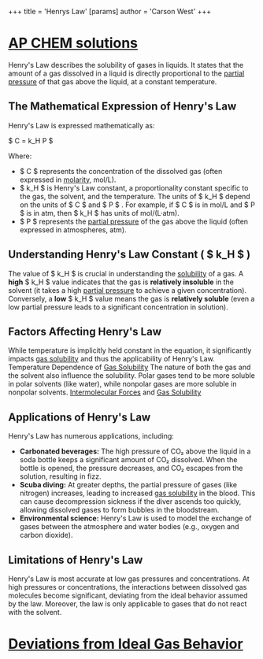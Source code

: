 +++
 title = 'Henrys Law'
[params]
	author = 'Carson West'
+++
# [AP CHEM solutions](./../ap-chem-solutions/)

Henry's Law describes the solubility of gases in liquids.  It states that the amount of a gas dissolved in a liquid is directly proportional to the [partial pressure](./../partial-pressure/) of that gas above the liquid, at a constant temperature.

## The Mathematical Expression of Henry's Law

Henry's Law is expressed mathematically as:

 $ C = k_H P $ 

Where:

*  $ C $  represents the concentration of the dissolved gas (often expressed in [molarity](./../molarity/), mol/L).
*  $ k_H $  is Henry's Law constant, a proportionality constant specific to the gas, the solvent, and the temperature.  The units of  $ k_H $  depend on the units of  $ C $  and  $ P $ .  For example, if  $ C $  is in mol/L and  $ P $  is in atm, then  $ k_H $  has units of mol/(L·atm).
*  $ P $  represents the [partial pressure](./../partial-pressure/) of the gas above the liquid (often expressed in atmospheres, atm).


## Understanding Henry's Law Constant ( $ k_H $ )

The value of  $ k_H $  is crucial in understanding the [solubility](./../solubility/) of a gas.  A **high**  $ k_H $  value indicates that the gas is **relatively insoluble** in the solvent (it takes a high [partial pressure](./../partial-pressure/) to achieve a given concentration). Conversely, a **low**  $ k_H $  value means the gas is **relatively soluble** (even a low partial pressure leads to a significant concentration in solution).  


## Factors Affecting Henry's Law

While temperature is implicitly held constant in the equation, it significantly impacts [gas solubility](./../gas-solubility/) and thus the applicability of Henry's Law.  Temperature Dependence of [Gas Solubility](./../gas-solubility/) The nature of both the gas and the solvent also influence the solubility.  Polar gases tend to be more soluble in polar solvents (like water), while nonpolar gases are more soluble in nonpolar solvents.  [Intermolecular Forces](./../intermolecular-forces/) and [Gas Solubility](./../gas-solubility/)
## Applications of Henry's Law

Henry's Law has numerous applications, including:

* **Carbonated beverages:** The high pressure of CO₂ above the liquid in a soda bottle keeps a significant amount of CO₂ dissolved.  When the bottle is opened, the pressure decreases, and CO₂ escapes from the solution, resulting in fizz.
* **Scuba diving:**  At greater depths, the partial pressure of gases (like nitrogen) increases, leading to increased [gas solubility](./../gas-solubility/) in the blood.  This can cause decompression sickness if the diver ascends too quickly, allowing dissolved gases to form bubbles in the bloodstream.
* **Environmental science:** Henry's Law is used to model the exchange of gases between the atmosphere and water bodies (e.g., oxygen and carbon dioxide).
## Limitations of Henry's Law
Henry's Law is most accurate at low gas pressures and concentrations. At high pressures or concentrations, the interactions between dissolved gas molecules become significant, deviating from the ideal behavior assumed by the law.  Moreover, the law is only applicable to gases that do not react with the solvent.  
# [Deviations from Ideal Gas Behavior](./../deviations-from-ideal-gas-behavior/)